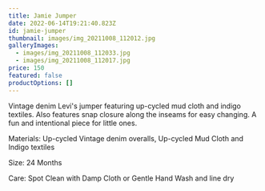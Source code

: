 ```yaml
---
title: Jamie Jumper
date: 2022-06-14T19:21:40.823Z
id: jamie-jumper
thumbnail: images/img_20211008_112012.jpg
galleryImages:
  - images/img_20211008_112033.jpg
  - images/img_20211008_112017.jpg
price: 150
featured: false
productOptions: []
---
```

Vintage denim Levi's jumper featuring up-cycled mud cloth and indigo textiles. Also features snap closure along the inseams for easy changing. A fun and intentional piece for little ones. 

Materials: Up-cycled Vintage denim overalls, Up-cycled Mud Cloth and Indigo textiles

Size: 24 Months

Care: Spot Clean with Damp Cloth or Gentle Hand Wash and line dry